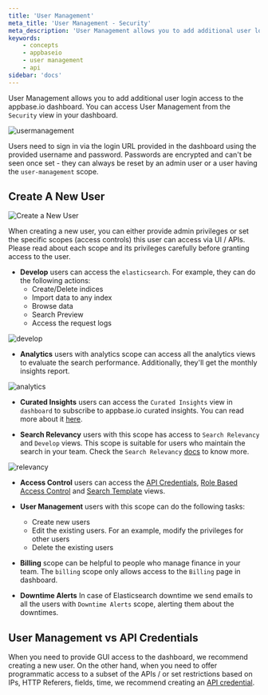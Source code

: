 ```yaml
---
title: 'User Management'
meta_title: 'User Management - Security'
meta_description: 'User Management allows you to add additional user login access to the appbase.io dashboard.'
keywords:
    - concepts
    - appbaseio
    - user management
    - api
sidebar: 'docs'
---
```


User Management allows you to add additional user login access to the appbase.io dashboard. You can access User Management from the `Security` view in your dashboard.

![usermanagement](https://i.imgur.com/yoCzEmG.png)

Users need to sign in via the login URL provided in the dashboard using the provided username and password. Passwords are encrypted and can't be seen once set - they can always be reset by an admin user or a user having the `user-management` scope.

## Create A New User

![Create a New User](https://i.imgur.com/ocOgZpD.png)

When creating a new user, you can either provide admin privileges or set the specific scopes (access controls) this user can access via UI / APIs. Please read about each scope and its privileges carefully before granting access to the user.

- **Develop** users can access the `elasticsearch`. For example, they can do the following actions:
    - Create/Delete indices
    - Import data to any index
    - Browse data
    - Search Preview
    - Access the request logs

![develop](https://i.imgur.com/WdY8mMx.png)

- **Analytics** users with analytics scope can access all the analytics views to evaluate the search performance. Additionally, they'll get the monthly insights report.

![analytics](https://i.imgur.com/Ts78oD2.png)

- **Curated Insights** users can access the `Curated Insights` view in `dashboard` to subscribe to appbase.io curated insights. You can read more about it [here](/docs/analytics/curated-insights/).

- **Search Relevancy** users with this scope has access to `Search Relevancy` and `Develop` views. This scope is suitable for users who maintain the search in your team. Check the `Search Relevancy` [docs](/docs/search/relevancy/) to know more.

![relevancy](https://i.imgur.com/FcQysyK.png)

- **Access Control** users can access the [API Credentials](/docs/security/credentials/), [Role Based Access Control](/docs/security/role/) and [Search Template](/docs/security/template/) views.

- **User Management** users with this scope can do the following tasks:
    - Create new users
    - Edit the existing users. For an example, modify the privileges for other users
    - Delete the existing users

- **Billing** scope can be helpful to people who manage finance in your team. The `billing` scope only allows access to the `Billing` page in dashboard.

- **Downtime Alerts** In case of Elasticsearch downtime we send emails to all the users with `Downtime Alerts` scope, alerting them about the downtimes.



## User Management vs API Credentials

When you need to provide GUI access to the dashboard, we recommend creating a new user. On the other hand, when you need to offer programmatic access to a subset of the APIs / or set restrictions based on IPs, HTTP Referers, fields, time, we recommend creating an [API credential](/docs/security/credentials/#adding-and-updating-credentials).
